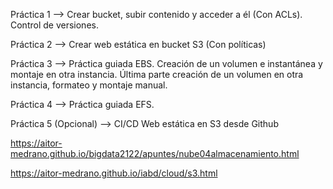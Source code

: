 

Práctica 1 --> Crear bucket, subir contenido y acceder a él (Con ACLs). Control de versiones.

Práctica 2 --> Crear web estática en bucket S3 (Con políticas)

Práctica 3 --> Práctica guiada EBS. Creación de un volumen e instantánea y montaje en otra instancia. Última parte creación de un volumen en otra instancia, formateo y montaje manual.

Práctica 4 --> Práctica guiada EFS.

Práctica 5 (Opcional) --> CI/CD Web estática en S3 desde Github

https://aitor-medrano.github.io/bigdata2122/apuntes/nube04almacenamiento.html

https://aitor-medrano.github.io/iabd/cloud/s3.html
